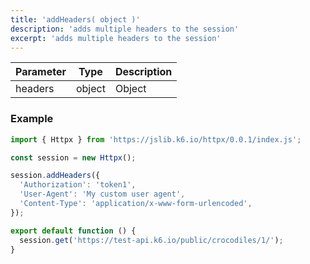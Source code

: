 ```yaml
---
title: 'addHeaders( object )'
description: 'adds multiple headers to the session'
excerpt: 'adds multiple headers to the session'
---
```



| Parameter | Type            | Description                                                      |
| --------- | --------------- | ---------------------------------------------------------------- |
| headers  | object  | Object |


### Example

<CodeGroup labels={[]}>

```javascript
import { Httpx } from 'https://jslib.k6.io/httpx/0.0.1/index.js';

const session = new Httpx();

session.addHeaders({
  'Authorization': 'token1',
  'User-Agent': 'My custom user agent',
  'Content-Type': 'application/x-www-form-urlencoded',
});

export default function () {
  session.get('https://test-api.k6.io/public/crocodiles/1/');
}
```

</CodeGroup>